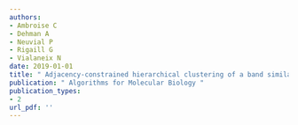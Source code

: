 ```yaml
---
authors: 
- Ambroise C 
- Dehman A 
- Neuvial P 
- Rigaill G 
- Vialaneix N 
date: 2019-01-01
title: " Adjacency-constrained hierarchical clustering of a band similarity matrix with application to genomics "
publication: " Algorithms for Molecular Biology "
publication_types:
- 2
url_pdf: ''
---
```

